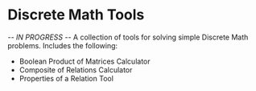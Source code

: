 # Discrete Math Tools
*-- IN PROGRESS --*
A collection of tools for solving simple Discrete Math problems.
Includes the following:
  - Boolean Product of Matrices Calculator
  - Composite of Relations Calculator
  - Properties of a Relation Tool


